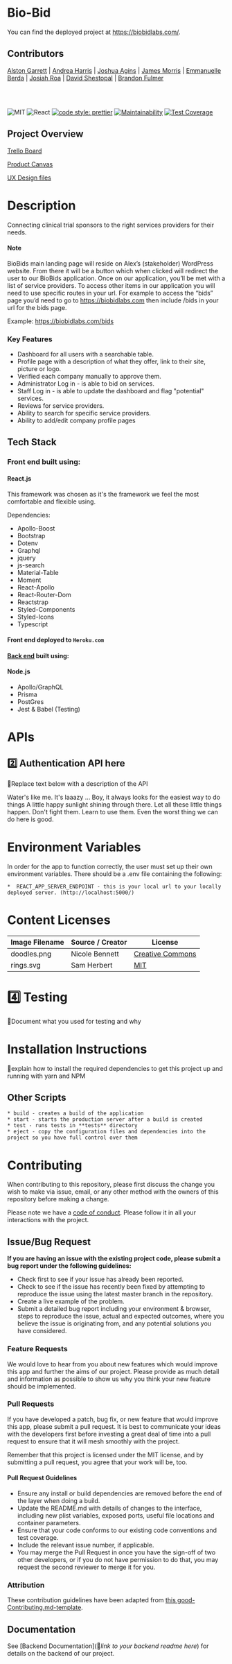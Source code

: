 # Bio-Bid

You can find the deployed project at https://biobidlabs.com/.

## Contributors

[Alston Garrett](https://github.com/Neytoro)
| [Andrea Harris](https://github.com/aharris1012)
| [Joshua Agins](https://github.com/jagins)
| [James Morris](https://github.com/)
| [Emmanuelle Berda](https://github.com/)
| [Josiah Roa](https://github.com/josiahroa18)
| [David Shestopal](https://github.com/DavidShestopal)
| [Brandon Fulmer](https://github.com/nobro777)

<br>
<br>

![MIT](https://img.shields.io/packagist/l/doctrine/orm.svg)
![React](https://img.shields.io/badge/react-v16.7.0--alpha.2-blue.svg)
[![code style: prettier](https://img.shields.io/badge/code_style-prettier-ff69b4.svg?style=flat-square)](https://github.com/prettier/prettier)
[![Maintainability](https://api.codeclimate.com/v1/badges/5172c7cb7e3b192f2a43/maintainability)](https://codeclimate.com/github/Lambda-School-Labs/bio-bid-fe/maintainability)
[![Test Coverage](https://api.codeclimate.com/v1/badges/5172c7cb7e3b192f2a43/test_coverage)](https://codeclimate.com/github/Lambda-School-Labs/bio-bid-fe/test_coverage)

## Project Overview

[Trello Board](https://trello.com/b/lO90hEuU/labs-22-bio-bid)

[Product Canvas](https://www.notion.so/Bio-Bid-Dashboard-a9a7a54106e34ec9adc20ee33268c0b7)

[UX Design files](https://www.figma.com/file/o45cmaotaVWtBtlRblcMei/Bio-Bid%2C-Emmanuelle-%26-James?node-id=409%3A5265)

# Description

Connecting clinical trial sponsors to the right services providers for their needs.

#### Note

BioBids main landing page will reside on Alex’s (stakeholder) WordPress website. From there it will be a button which when clicked will redirect the user to our BioBids application. Once on our application, you’ll be met with a list of service providers. To access other items in our application you will need to use specific routes in your url. For example to access the “bids” page you’d need to go to https://biobidlabs.com then include /bids in your url for the bids page.

Example: https://biobidlabs.com/bids

### Key Features

- Dashboard for all users with a searchable table.
- Profile page with a description of what they offer, link to their site, picture or logo.
- Verified each company manually to approve them.
- Administrator Log in - is able to bid on services.
- Staff Log in - is able to update the dashboard and flag "potential" services.
- Reviews for service providers.
- Ability to search for specific service providers.
- Ability to add/edit company profile pages

## Tech Stack

### Front end built using:

#### React.js

This framework was chosen as it's the framework we feel the most comfortable and flexible using.

Dependencies:

- Apollo-Boost
- Bootstrap
- Dotenv
- Graphql
- jquery
- js-search
- Material-Table
- Moment
- React-Apollo
- React-Router-Dom
- Reactstrap
- Styled-Components
- Styled-Icons
- Typescript

#### Front end deployed to `Heroku.com`

#### [Back end](https://github.com/Lambda-School-Labs/bio-bid-fe/) built using:

#### Node.js

- Apollo/GraphQL
- Prisma
- PostGres
- Jest & Babel (Testing)

# APIs

## 2️⃣ Authentication API here

🚫Replace text below with a description of the API

Water's like me. It's laaazy ... Boy, it always looks for the easiest way to do things A little happy sunlight shining through there. Let all these little things happen. Don't fight them. Learn to use them. Even the worst thing we can do here is good.

# Environment Variables

In order for the app to function correctly, the user must set up their own environment variables. There should be a .env file containing the following:

    *  REACT_APP_SERVER_ENDPOINT - this is your local url to your locally deployed server. (http://localhost:5000/)

# Content Licenses

| Image Filename | Source / Creator | License                                                                      |
| -------------- | ---------------- | ---------------------------------------------------------------------------- |
| doodles.png    | Nicole Bennett   | [Creative Commons](https://www.toptal.com/designers/subtlepatterns/doodles/) |
| rings.svg      | Sam Herbert      | [MIT](https://github.com/SamHerbert/SVG-Loaders)                             |

# 4️⃣ Testing

🚫Document what you used for testing and why

# Installation Instructions

🚫explain how to install the required dependencies to get this project up and running with yarn and NPM

## Other Scripts

    * build - creates a build of the application
    * start - starts the production server after a build is created
    * test - runs tests in **tests** directory
    * eject - copy the configuration files and dependencies into the project so you have full control over them

# Contributing

When contributing to this repository, please first discuss the change you wish to make via issue, email, or any other method with the owners of this repository before making a change.

Please note we have a [code of conduct](./CODE_OF_CONDUCT.md). Please follow it in all your interactions with the project.

## Issue/Bug Request

**If you are having an issue with the existing project code, please submit a bug report under the following guidelines:**

- Check first to see if your issue has already been reported.
- Check to see if the issue has recently been fixed by attempting to reproduce the issue using the latest master branch in the repository.
- Create a live example of the problem.
- Submit a detailed bug report including your environment & browser, steps to reproduce the issue, actual and expected outcomes, where you believe the issue is originating from, and any potential solutions you have considered.

### Feature Requests

We would love to hear from you about new features which would improve this app and further the aims of our project. Please provide as much detail and information as possible to show us why you think your new feature should be implemented.

### Pull Requests

If you have developed a patch, bug fix, or new feature that would improve this app, please submit a pull request. It is best to communicate your ideas with the developers first before investing a great deal of time into a pull request to ensure that it will mesh smoothly with the project.

Remember that this project is licensed under the MIT license, and by submitting a pull request, you agree that your work will be, too.

#### Pull Request Guidelines

- Ensure any install or build dependencies are removed before the end of the layer when doing a build.
- Update the README.md with details of changes to the interface, including new plist variables, exposed ports, useful file locations and container parameters.
- Ensure that your code conforms to our existing code conventions and test coverage.
- Include the relevant issue number, if applicable.
- You may merge the Pull Request in once you have the sign-off of two other developers, or if you do not have permission to do that, you may request the second reviewer to merge it for you.

### Attribution

These contribution guidelines have been adapted from [this good-Contributing.md-template](https://gist.github.com/PurpleBooth/b24679402957c63ec426).

## Documentation

See [Backend Documentation](🚫*link to your backend readme here*) for details on the backend of our project.
